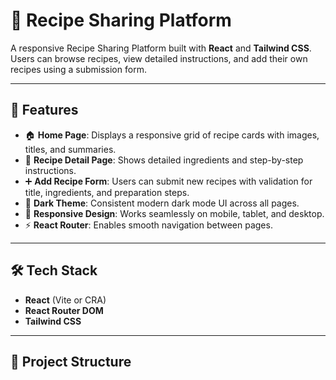 # 🍴 Recipe Sharing Platform

A responsive Recipe Sharing Platform built with **React** and **Tailwind CSS**.  
Users can browse recipes, view detailed instructions, and add their own recipes using a submission form.

---

## 🚀 Features

- 🏠 **Home Page**: Displays a responsive grid of recipe cards with images, titles, and summaries.
- 📖 **Recipe Detail Page**: Shows detailed ingredients and step-by-step instructions.
- ➕ **Add Recipe Form**: Users can submit new recipes with validation for title, ingredients, and preparation steps.
- 🎨 **Dark Theme**: Consistent modern dark mode UI across all pages.
- 📱 **Responsive Design**: Works seamlessly on mobile, tablet, and desktop.
- ⚡ **React Router**: Enables smooth navigation between pages.

---

## 🛠️ Tech Stack

- **React** (Vite or CRA)
- **React Router DOM**
- **Tailwind CSS**

---

## 📂 Project Structure

